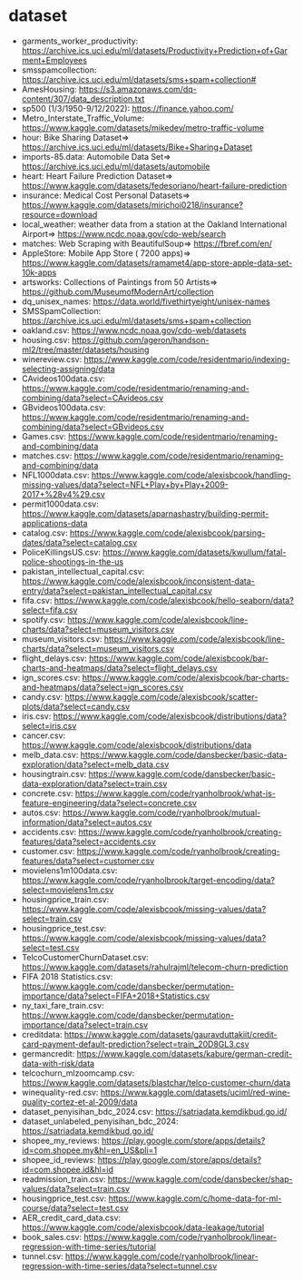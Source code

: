 # dataset

* garments_worker_productivity: https://archive.ics.uci.edu/ml/datasets/Productivity+Prediction+of+Garment+Employees
* smsspamcollection: https://archive.ics.uci.edu/ml/datasets/sms+spam+collection#
* AmesHousing: https://s3.amazonaws.com/dq-content/307/data_description.txt
* sp500 (1/3/1950-9/12/2022): https://finance.yahoo.com/
* Metro_Interstate_Traffic_Volume: https://www.kaggle.com/datasets/mikedev/metro-traffic-volume
* hour: Bike Sharing Dataset=> https://archive.ics.uci.edu/ml/datasets/Bike+Sharing+Dataset
* imports-85.data: Automobile Data Set=> https://archive.ics.uci.edu/ml/datasets/automobile
* heart: Heart Failure Prediction Dataset=> https://www.kaggle.com/datasets/fedesoriano/heart-failure-prediction
* insurance: Medical Cost Personal Datasets=> https://www.kaggle.com/datasets/mirichoi0218/insurance?resource=download
* local_weather: weather data from a station at the Oakland International Airport=> https://www.ncdc.noaa.gov/cdo-web/search
* matches: Web Scraping with BeautifulSoup=> https://fbref.com/en/
* AppleStore: Mobile App Store ( 7200 apps)=> https://www.kaggle.com/datasets/ramamet4/app-store-apple-data-set-10k-apps
* artsworks: Collections of Paintings from 50 Artists=> https://github.com/MuseumofModernArt/collection
* dq_unisex_names: https://data.world/fivethirtyeight/unisex-names
* SMSSpamCollection: https://archive.ics.uci.edu/ml/datasets/sms+spam+collection
* oakland.csv: https://www.ncdc.noaa.gov/cdo-web/datasets
* housing.csv: https://github.com/ageron/handson-ml2/tree/master/datasets/housing
* winereview.csv: https://www.kaggle.com/code/residentmario/indexing-selecting-assigning/data
* CAvideos100data.csv: https://www.kaggle.com/code/residentmario/renaming-and-combining/data?select=CAvideos.csv
* GBvideos100data.csv: https://www.kaggle.com/code/residentmario/renaming-and-combining/data?select=GBvideos.csv
* Games.csv: https://www.kaggle.com/code/residentmario/renaming-and-combining/data
* matches.csv: https://www.kaggle.com/code/residentmario/renaming-and-combining/data
* NFL1000data.csv: https://www.kaggle.com/code/alexisbcook/handling-missing-values/data?select=NFL+Play+by+Play+2009-2017+%28v4%29.csv
* permit1000data.csv: https://www.kaggle.com/datasets/aparnashastry/building-permit-applications-data
* catalog.csv: https://www.kaggle.com/code/alexisbcook/parsing-dates/data?select=catalog.csv
* PoliceKillingsUS.csv: https://www.kaggle.com/datasets/kwullum/fatal-police-shootings-in-the-us
* pakistan_intellectual_capital.csv: https://www.kaggle.com/code/alexisbcook/inconsistent-data-entry/data?select=pakistan_intellectual_capital.csv
* fifa.csv: https://www.kaggle.com/code/alexisbcook/hello-seaborn/data?select=fifa.csv
* spotify.csv: https://www.kaggle.com/code/alexisbcook/line-charts/data?select=museum_visitors.csv
* museum_visitors.csv: https://www.kaggle.com/code/alexisbcook/line-charts/data?select=museum_visitors.csv
* flight_delays.csv: https://www.kaggle.com/code/alexisbcook/bar-charts-and-heatmaps/data?select=flight_delays.csv
* ign_scores.csv: https://www.kaggle.com/code/alexisbcook/bar-charts-and-heatmaps/data?select=ign_scores.csv
* candy.csv: https://www.kaggle.com/code/alexisbcook/scatter-plots/data?select=candy.csv
* iris.csv: https://www.kaggle.com/code/alexisbcook/distributions/data?select=iris.csv
* cancer.csv: https://www.kaggle.com/code/alexisbcook/distributions/data
* melb_data.csv: https://www.kaggle.com/code/dansbecker/basic-data-exploration/data?select=melb_data.csv
* housingtrain.csv: https://www.kaggle.com/code/dansbecker/basic-data-exploration/data?select=train.csv
* concrete.csv: https://www.kaggle.com/code/ryanholbrook/what-is-feature-engineering/data?select=concrete.csv
* autos.csv: https://www.kaggle.com/code/ryanholbrook/mutual-information/data?select=autos.csv
* accidents.csv: https://www.kaggle.com/code/ryanholbrook/creating-features/data?select=accidents.csv
* customer.csv: https://www.kaggle.com/code/ryanholbrook/creating-features/data?select=customer.csv
* movielens1m100data.csv: https://www.kaggle.com/code/ryanholbrook/target-encoding/data?select=movielens1m.csv
* housingprice_train.csv: https://www.kaggle.com/code/alexisbcook/missing-values/data?select=train.csv
* housingprice_test.csv: https://www.kaggle.com/code/alexisbcook/missing-values/data?select=test.csv
* TelcoCustomerChurnDataset.csv: https://www.kaggle.com/datasets/rahulrajml/telecom-churn-prediction
* FIFA 2018 Statistics.csv: https://www.kaggle.com/code/dansbecker/permutation-importance/data?select=FIFA+2018+Statistics.csv
* ny_taxi_fare_train.csv: https://www.kaggle.com/code/dansbecker/permutation-importance/data?select=train.csv
* creditdata: https://www.kaggle.com/datasets/gauravduttakiit/credit-card-payment-default-prediction?select=train_20D8GL3.csv
* germancredit: https://www.kaggle.com/datasets/kabure/german-credit-data-with-risk/data
* telcochurn_mlzoomcamp.csv: https://www.kaggle.com/datasets/blastchar/telco-customer-churn/data
* winequality-red.csv: https://www.kaggle.com/datasets/uciml/red-wine-quality-cortez-et-al-2009/data
* dataset_penyisihan_bdc_2024.csv: https://satriadata.kemdikbud.go.id/
* dataset_unlabeled_penyisihan_bdc_2024: https://satriadata.kemdikbud.go.id/
* shopee_my_reviews: https://play.google.com/store/apps/details?id=com.shopee.my&hl=en_US&pli=1
* shopee_id_reviews: https://play.google.com/store/apps/details?id=com.shopee.id&hl=id
* readmission_train.csv: https://www.kaggle.com/code/dansbecker/shap-values/data?select=train.csv
* housingprice_test.csv: https://www.kaggle.com/c/home-data-for-ml-course/data?select=test.csv
* AER_credit_card_data.csv: https://www.kaggle.com/code/alexisbcook/data-leakage/tutorial
* book_sales.csv: https://www.kaggle.com/code/ryanholbrook/linear-regression-with-time-series/tutorial
* tunnel.csv: https://www.kaggle.com/code/ryanholbrook/linear-regression-with-time-series/data?select=tunnel.csv
